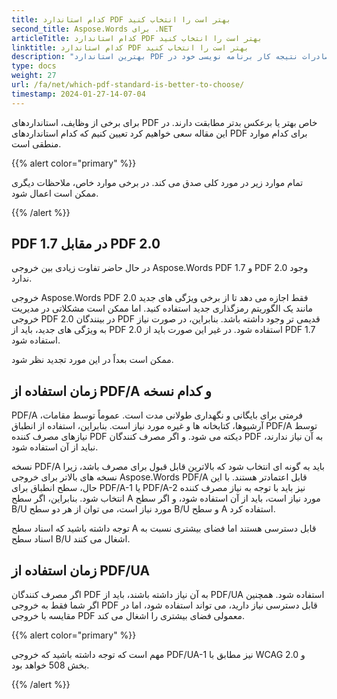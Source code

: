 ```yaml
---
title: کدام استاندارد PDF بهتر است را انتخاب کنید
second_title: Aspose.Words برای .NET
articleTitle: کدام استاندارد PDF بهتر است را انتخاب کنید
linktitle: کدام استاندارد PDF بهتر است را انتخاب کنید
description: "بهترین استاندارد PDF را برای صادرات نتیجه کار برنامه نویسی خود در C# انتخاب کنید. کدام استاندارد PDF بهتر است - PDF 1.7، PDF 2.0، PDF/A-1، PDF/A-2 یا PDF/UA."
type: docs
weight: 27
url: /fa/net/which-pdf-standard-is-better-to-choose/
timestamp: 2024-01-27-14-07-04
---
```


برای برخی از وظایف، استانداردهای PDF خاص بهتر یا برعکس بدتر مطابقت دارند. در این مقاله سعی خواهیم کرد تعیین کنیم که کدام استانداردهای PDF برای کدام موارد منطقی است.

{{% alert color="primary" %}}

تمام موارد زیر در مورد کلی صدق می کند. در برخی موارد خاص، ملاحظات دیگری ممکن است اعمال شود.

{{% /alert %}}

## PDF 1.7 در مقابل PDF 2.0

در حال حاضر تفاوت زیادی بین خروجی Aspose.Words PDF 1.7 و PDF 2.0 وجود ندارد.

خروجی Aspose.Words PDF 2.0 فقط اجازه می دهد تا از برخی ویژگی های جدید مانند یک الگوریتم رمزگذاری جدید استفاده کنید. اما ممکن است مشکلاتی در مدیریت خروجی PDF 2.0 در بینندگان PDF قدیمی تر وجود داشته باشد. بنابراین، در صورت نیاز به ویژگی های جدید، باید از PDF 2.0 استفاده شود. در غیر این صورت باید از PDF 1.7 استفاده شود.

ممکن است بعداً در این مورد تجدید نظر شود.

## زمان استفاده از PDF/A و کدام نسخه

PDF/A فرمتی برای بایگانی و نگهداری طولانی مدت است. عموماً توسط مقامات، آرشیوها، کتابخانه ها و غیره مورد نیاز است. بنابراین، استفاده از انطباق PDF/A توسط نیازهای مصرف کننده PDF دیکته می شود. و اگر مصرف کنندگان PDF به آن نیاز ندارند، نباید از آن استفاده شود.

نسخه PDF/A باید به گونه ای انتخاب شود که بالاترین قابل قبول برای مصرف باشد، زیرا نسخه های بالاتر برای خروجی Aspose.Words PDF/A قابل اعتمادتر هستند. با این حال، سطح انطباق برای PDF/A-1 یا PDF/A-2 نیز باید با توجه به نیاز مصرف کننده انتخاب شود. بنابراین، اگر سطح A مورد نیاز است، باید از آن استفاده شود، و اگر سطح B/U مورد نیاز است، می توان از هر دو سطح B/U و سطح A استفاده کرد.

توجه داشته باشید که اسناد سطح A قابل دسترسی هستند اما فضای بیشتری نسبت به اسناد سطح B/U اشغال می کنند.

## زمان استفاده از PDF/UA

اگر مصرف کنندگان PDF به آن نیاز داشته باشند، باید از PDF/UA استفاده شود. همچنین اگر شما فقط به خروجی PDF قابل دسترسی نیاز دارید، می تواند استفاده شود، اما در مقایسه با خروجی PDF معمولی فضای بیشتری را اشغال می کند.

{{% alert color="primary" %}}

مهم است که توجه داشته باشید که خروجی PDF/UA-1 نیز مطابق با WCAG 2.0 و بخش 508 خواهد بود.

{{% /alert %}}

